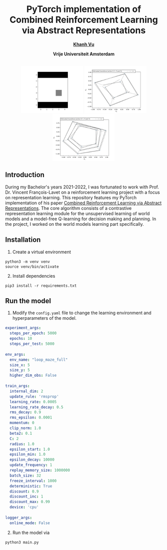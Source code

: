 <p align="center">

  <h1 align="center">PyTorch implementation of Combined Reinforcement Learning via Abstract Representations</h1>
  <p align="center">
    <a href="https://twitter.com/khanhvu207"><strong>Khanh Vu</strong></a>
  </p>
  <p align="center"><strong>Vrije Universiteit Amsterdam</strong></p>
  <div align="center"></div>
</p>
<br>

<div align="center">
    <div class="image-container">
        <img src="experiments/loop_maze/maze.png" width="200">
        <img src="experiments/loop_maze/%5Bgood%5D%204x4%20maze/fig_base10000-1.png" width="200">
        <img src="experiments/loop_maze/%5Bgood%5D%205x5/fig_base35000-1.png" width="200">
    </div>
</div>

## Introduction
During my Bachelor's years 2021-2022, I was fortunated to work with Prof. Dr. Vincent François-Lavet on a reinforcement learning project with a focus on representation learning.
This repository features my PyTorch implementation of his paper [Combined Reinforcement Learning via Abstract Representations](https://arxiv.org/abs/1809.04506).
The core algorithm consists of a contrastive representation learning module for the unsupervised learning of world models and a model-free Q-learning for decision making and planning.
In the project, I worked on the world models learning part specifically.

## Installation
1. Create a virtual environment
```
python3 -m venv venv
source venv/bin/activate
```

2. Install dependencies
```
pip3 install -r requirements.txt
```

## Run the model
1. Modify the `config.yaml` file to change the learning environment and hyperparameters of the model.
```yaml
experiment_args:
  steps_per_epoch: 5000
  epochs: 10
  steps_per_test: 5000

env_args:
  env_name: "loop_maze_full"
  size_x: 5
  size_y: 5
  higher_dim_obs: False

train_args:
  internal_dim: 2
  update_rule: 'rmsprop'
  learning_rate: 0.0005
  learning_rate_decay: 0.5
  rms_decay: 0.9
  rms_epsilon: 0.0001
  momentum: 0
  clip_norm: 1.0
  beta2: 0.1
  C: 2
  radius: 1.0
  epsilon_start: 1.0
  epsilon_min: 1.0
  epsilon_decay: 10000
  update_frequency: 1
  replay_memory_size: 1000000
  batch_size: 32
  freeze_interval: 1000
  deterministic: True
  discount: 0.9
  discount_inc: 1
  discount_max: 0.99
  device: 'cpu'

logger_args:
  online_mode: False
```
2. Run the model via
```
python3 main.py
```
